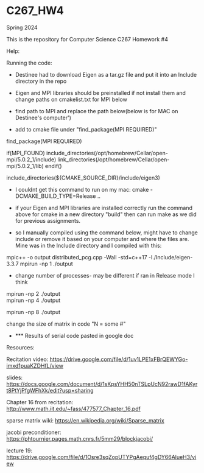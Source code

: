 # C267_HW4
Spring 2024

This is the repository for Computer Science C267 Homework #4





Help:


Running the code: 


- Destinee had to download Eigen as a tar.gz file and put it into an Include directory in the repo 
- Eigen and MPI libraries should be preinstalled if not install them and change paths on cmakelist.txt for MPI below

- find path to MPI and replace the path below(below is for MAC on Destinee's computer')
- add to cmake file under "find_package(MPI REQUIRED)"

find_package(MPI REQUIRED)

if(MPI_FOUND)
    include_directories(/opt/homebrew/Cellar/open-mpi/5.0.2_1/include)
    link_directories(/opt/homebrew/Cellar/open-mpi/5.0.2_1/lib)
endif()

include_directories(${CMAKE_SOURCE_DIR}/include/eigen3)

- I couldnt get this command to run on my mac:  cmake -DCMAKE_BUILD_TYPE=Release .. 
- if your Eigen and MPI libraries are installed correctly run the command above for cmake in a new directory "build" then can run make as we did for previous assignments. 

- so I manually compiled using the command below, might have to change include or remove it based on your computer and where the files are. Mine was in the Include directory and I compiled with this: 

mpic++ -o output distributed_pcg.cpp -Wall -std=c++17 -I./Include/eigen-3.3.7
mpirun -np 1 ./output    

- change number of processes- may be different if ran in Release mode I think 

mpirun -np 2 ./output    
mpirun -np 4 ./output    

mpirun -np 8 ./output 

change the size of matrix in code "N = some #"


- *** Results of serial code pasted in google doc




Resources:


Recitation video: 
https://drive.google.com/file/d/1uv1LPE1xFBrQEWYGo-imxd1puaKZDHfL/view


slides: 
https://docs.google.com/document/d/1sKpsYHH50nTSLpUcN92rawD1fAKyrt8PtYjPfgWFhXk/edit?usp=sharing

Chapter 16 from recitation: 
http://www.math.iit.edu/~fass/477577_Chapter_16.pdf


sparse matrix wiki:
https://en.wikipedia.org/wiki/Sparse_matrix


jacobi preconditioner:
https://phtournier.pages.math.cnrs.fr/5mm29/blockjacobi/


lecture 19: 
https://drive.google.com/file/d/1Osre3sqZopUTYPgAequf4gDY66AlueH3/view


